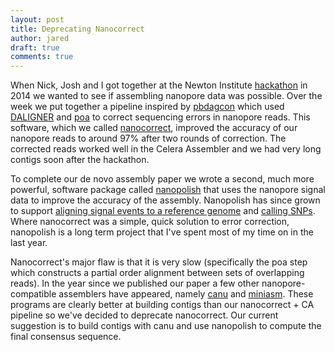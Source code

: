 ```yaml
---
layout: post
title: Deprecating Nanocorrect
author: jared
draft: true
comments: true
---
```


When Nick, Josh and I got together at the Newton Institute [hackathon](http://simpsonlab.github.io/2015/03/30/optimizing-hmm/) in 2014 we wanted to see if assembling nanopore data was possible. Over the week we put together a pipeline inspired by [pbdagcon](https://github.com/PacificBiosciences/pbdagcon) which used [DALIGNER](https://github.com/thegenemyers/DALIGNER) and [poa](http://sourceforge.net/projects/poamsa/) to correct sequencing errors in nanopore reads. This software, which we called [nanocorrect](https://github.com/jts/nanocorrect), improved the accuracy of our nanopore reads to around 97% after two rounds of correction. The corrected reads worked well in the Celera Assembler and we had very long contigs soon after the hackathon.

To complete our de novo assembly paper we wrote a second, much more powerful, software package called [nanopolish](https://github.com/jts/nanopolish) that uses the nanopore signal data to improve the accuracy of the assembly. Nanopolish has since grown to support [aligning signal events to a reference genome](http://simpsonlab.github.io/2015/04/08/eventalign) and [calling SNPs](http://simpsonlab.github.io/2016/02/03/ebola-snps/). Where nanocorrect was a simple, quick solution to error correction, nanopolish is a long term project that I've spent most of my time on in the last year.

Nanocorrect's major flaw is that it is very slow (specifically the poa step which constructs a partial order alignment between sets of overlapping reads). In the year since we published our paper a few other nanopore-compatible assemblers have appeared, namely [canu](http://canu.readthedocs.org/en/latest/quick-start.html) and [miniasm](http://arxiv.org/abs/1512.01801). These programs are clearly better at building contigs than our nanocorrect + CA pipeline so we've decided to deprecate nanocorrect. Our current suggestion is to build contigs with canu and use nanopolish to compute the final consensus sequence. 
